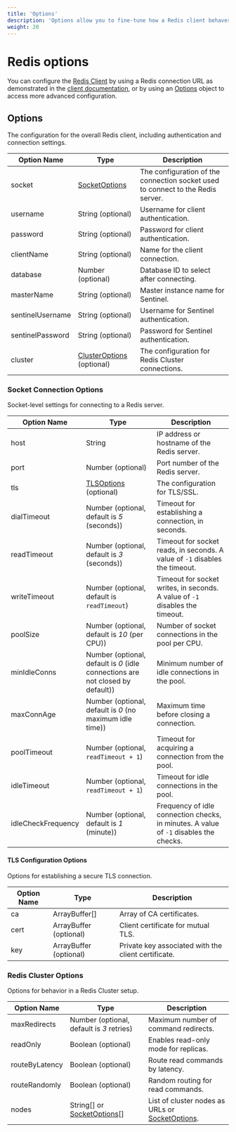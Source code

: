 ```yaml
---
title: 'Options'
description: 'Options allow you to fine-tune how a Redis client behaves and interacts with a Redis server or cluster.'
weight: 20
---
```


# Redis options

You can configure the [Redis Client](https://grafana.com/docs/k6/<K6_VERSION>/javascript-api/k6-experimental/redis/client) by using a Redis connection URL as demonstrated in the [client documentation](https://grafana.com/docs/k6/<K6_VERSION>/javascript-api/k6-experimental/redis/client#usage), or by using an [Options](#options) object to access more advanced configuration.

## Options

The configuration for the overall Redis client, including authentication and connection settings.

| Option Name      | Type                                                | Description                                                                     |
| ---------------- | --------------------------------------------------- | ------------------------------------------------------------------------------- |
| socket           | [SocketOptions](#socket-connection-options)         | The configuration of the connection socket used to connect to the Redis server. |
| username         | String (optional)                                   | Username for client authentication.                                             |
| password         | String (optional)                                   | Password for client authentication.                                             |
| clientName       | String (optional)                                   | Name for the client connection.                                                 |
| database         | Number (optional)                                   | Database ID to select after connecting.                                         |
| masterName       | String (optional)                                   | Master instance name for Sentinel.                                              |
| sentinelUsername | String (optional)                                   | Username for Sentinel authentication.                                           |
| sentinelPassword | String (optional)                                   | Password for Sentinel authentication.                                           |
| cluster          | [ClusterOptions](#redis-cluster-options) (optional) | The configuration for Redis Cluster connections.                                |

### Socket Connection Options

Socket-level settings for connecting to a Redis server.

| Option Name        | Type                                                                           | Description                                                                           |
| ------------------ | ------------------------------------------------------------------------------ | ------------------------------------------------------------------------------------- |
| host               | String                                                                         | IP address or hostname of the Redis server.                                           |
| port               | Number (optional)                                                              | Port number of the Redis server.                                                      |
| tls                | [TLSOptions](#tls-configuration-options) (optional)                            | The configuration for TLS/SSL.                                                        |
| dialTimeout        | Number (optional, default is _5_ (seconds))                                    | Timeout for establishing a connection, in seconds.                                    |
| readTimeout        | Number (optional, default is _3_ (seconds))                                    | Timeout for socket reads, in seconds. A value of `-1` disables the timeout.           |
| writeTimeout       | Number (optional, default is `readTimeout`)                                    | Timeout for socket writes, in seconds. A value of `-1` disables the timeout.          |
| poolSize           | Number (optional, default is _10_ (per CPU))                                   | Number of socket connections in the pool per CPU.                                     |
| minIdleConns       | Number (optional, default is _0_ (idle connections are not closed by default)) | Minimum number of idle connections in the pool.                                       |
| maxConnAge         | Number (optional, default is _0_ (no maximum idle time))                       | Maximum time before closing a connection.                                             |
| poolTimeout        | Number (optional, `readTimeout + 1`)                                           | Timeout for acquiring a connection from the pool.                                     |
| idleTimeout        | Number (optional, `readTimeout + 1`)                                           | Timeout for idle connections in the pool.                                             |
| idleCheckFrequency | Number (optional, default is _1_ (minute))                                     | Frequency of idle connection checks, in minutes. A value of `-1` disables the checks. |

#### TLS Configuration Options

Options for establishing a secure TLS connection.

| Option Name | Type                   | Description                                         |
| ----------- | ---------------------- | --------------------------------------------------- |
| ca          | ArrayBuffer[]          | Array of CA certificates.                           |
| cert        | ArrayBuffer (optional) | Client certificate for mutual TLS.                  |
| key         | ArrayBuffer (optional) | Private key associated with the client certificate. |

### Redis Cluster Options

Options for behavior in a Redis Cluster setup.

| Option Name    | Type                                                      | Description                                                                   |
| -------------- | --------------------------------------------------------- | ----------------------------------------------------------------------------- |
| maxRedirects   | Number (optional, default is _3_ retries)                 | Maximum number of command redirects.                                          |
| readOnly       | Boolean (optional)                                        | Enables read-only mode for replicas.                                          |
| routeByLatency | Boolean (optional)                                        | Route read commands by latency.                                               |
| routeRandomly  | Boolean (optional)                                        | Random routing for read commands.                                             |
| nodes          | String[] or [SocketOptions](#socket-connection-options)[] | List of cluster nodes as URLs or [SocketOptions](#socket-connection-options). |
